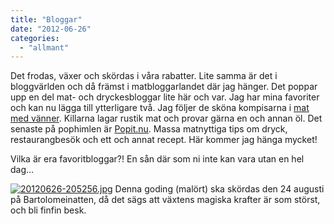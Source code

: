 ```yaml
---
title: "Bloggar"
date: "2012-06-26"
categories: 
  - "allmant"
---
```


Det frodas, växer och skördas i våra rabatter. Lite samma är det i bloggvärlden och då främst i matbloggarlandet där jag hänger. Det poppar upp en del mat- och dryckesbloggar lite här och var. Jag har mina favoriter och kan nu lägga till ytterligare två. Jag följer de sköna kompisarna i [mat med vänner](http://www.matmedvanner.blogspot.se/). Killarna lagar rustik mat och provar gärna en och annan öl. Det senaste på pophimlen är [Popit.nu](http://www.popit.nu). Massa matnyttiga tips om dryck, restaurangbesök och ett och annat recept. Här kommer jag hänga mycket!

Vilka är era favoritbloggar?! En sån där som ni inte kan vara utan en hel dag...

  
  
[![20120626-205256.jpg](images/20120626-205256.jpg)](http://import.local/wp-content/uploads/2012/06/20120626-205256.jpg) Denna goding (malört) ska skördas den 24 augusti på Bartolomeinatten, då det sägs att växtens magiska krafter är som störst, och bli finfin besk.
